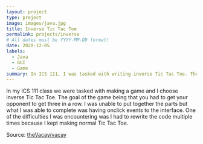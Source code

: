 ```yaml
---
layout: project
type: project
image: images/java.jpg
title: Inverse Tic Tac Toe 
permalink: projects/inverse
# All dates must be YYYY-MM-DD format!
date: 2020-12-05
labels:
  - Java
  - GUI
  - Game
summary: In ICS 111, I was tasked with writing inverse Tic Tac Toe. The goal of the game was to try and make your oponent score three in a row. We also had to implement a interface, score keeper and a reset. 
---
```


In my ICS 111 class we were tasked with making a game and I choose inverse Tic Tac Toe. The goal of the game being that you had to get your opponent to get three in a row. I was unable to put together the parts but what I was able to complete was having onclick events to the interface. One of the difficulties I was encountering was I had to rewrite the code multiple times because I kept making normal Tic Tac Toe. 
 
Source: <a href="https://github.com/theVacay/vacay"><i class="large github icon"></i>theVacay/vacay</a>
